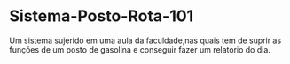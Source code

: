 # Sistema-Posto-Rota-101
Um sistema sujerido em uma aula da faculdade,nas quais tem de suprir as funções de um posto de gasolina e conseguir fazer um relatorio do dia.
